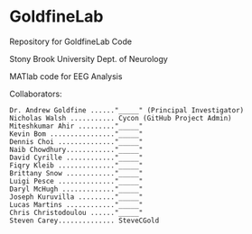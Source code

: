 # GoldfineLab
Repository for GoldfineLab Code

Stony Brook University
Dept. of Neurology

MATlab code for EEG Analysis

Collaborators:

	Dr. Andrew Goldfine ......"_____" (Principal Investigator)
	Nicholas Walsh ........... Cycon (GitHub Project Admin)
	Miteshkumar Ahir ........."_____"
	Kevin Bom ................"_____"
	Dennis Choi .............."_____"
	Naib Chowdhury............"_____"
	David Cyrille ............"_____"
	Fiqry Kleib .............."_____"
	Brittany Snow ............"_____"
	Luigi Pesce .............."_____"
	Daryl McHugh ............."_____"
	Joseph Kuruvilla ........."_____"
	Lucas Martins ............"_____"
	Chris Christodoulou ......"_____"
	Steven Carey.............. SteveCGold
	

